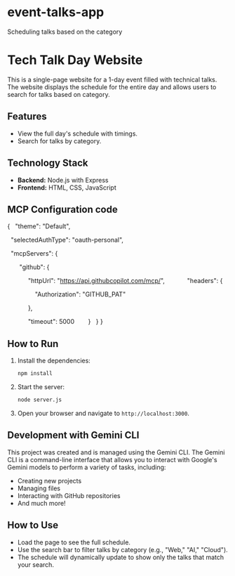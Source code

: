 # event-talks-app

Scheduling talks based on the category

# Tech Talk Day Website

This is a single-page website for a 1-day event filled with technical talks. The website displays the schedule for the entire day and allows users to search for talks based on category.

## Features

*   View the full day's schedule with timings.
*   Search for talks by category.

## Technology Stack

*   **Backend:** Node.js with Express
*   **Frontend:** HTML, CSS, JavaScript

## MCP Configuration code

{
  "theme": "Default",
  
  "selectedAuthType": "oauth-personal",
  
  "mcpServers": {
  
       "github": {
       
            "httpUrl": "https://api.githubcopilot.com/mcp/",
            
            "headers": {
            
                "Authorization": "GITHUB_PAT"
                
            },
            
            "timeout": 5000
       }
  }
}
## How to Run

1.  Install the dependencies:
    ```bash
    npm install
    ```
2.  Start the server:
    ```bash
    node server.js
    ```
3.  Open your browser and navigate to `http://localhost:3000`.

## Development with Gemini CLI

This project was created and is managed using the Gemini CLI. The Gemini CLI is a command-line interface that allows you to interact with Google's Gemini models to perform a variety of tasks, including:

*   Creating new projects
*   Managing files
*   Interacting with GitHub repositories
*   And much more!

## How to Use

*   Load the page to see the full schedule.
*   Use the search bar to filter talks by category (e.g., "Web," "AI," "Cloud").
*   The schedule will dynamically update to show only the talks that match your search.

